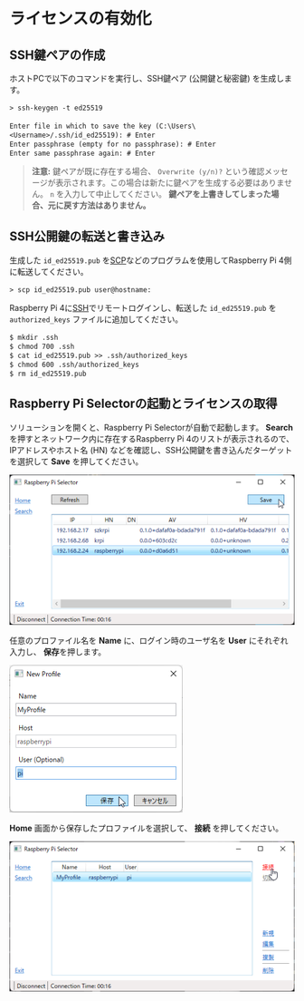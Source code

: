 # ライセンスの有効化

## SSH鍵ペアの作成

ホストPCで以下のコマンドを実行し、SSH鍵ペア (公開鍵と秘密鍵) を生成します。

```
> ssh-keygen -t ed25519

Enter file in which to save the key (C:\Users\<Username>/.ssh/id_ed25519): # Enter
Enter passphrase (empty for no passphrase): # Enter
Enter same passphrase again: # Enter
```

> **注意:** 鍵ペアが既に存在する場合、 `Overwrite (y/n)?` という確認メッセージが表示されます。この場合は新たに鍵ペアを生成する必要はありません。 `n` を入力して中止してください。 **鍵ペアを上書きしてしまった場合、元に戻す方法はありません。**

## SSH公開鍵の転送と書き込み

生成した `id_ed25519.pub` を[SCP](system-linux.md#secure-copy)などのプログラムを使用してRaspberry Pi 4側に転送してください。

```
> scp id_ed25519.pub user@hostname:
```

Raspberry Pi 4に[SSH](system-linux.md#sshリモートログイン)でリモートログインし、転送した `id_ed25519.pub` を `authorized_keys` ファイルに追加してください。

```
$ mkdir .ssh
$ chmod 700 .ssh
$ cat id_ed25519.pub >> .ssh/authorized_keys
$ chmod 600 .ssh/authorized_keys
$ rm id_ed25519.pub
```
## Raspberry Pi Selectorの起動とライセンスの取得

ソリューションを開くと、Raspberry Pi Selectorが自動で起動します。
**Search** を押すとネットワーク内に存在するRaspberry Pi 4のリストが表示されるので、IPアドレスやホスト名 (HN) などを確認し、SSH公開鍵を書き込んだターゲットを選択して **Save** を押してください。

   ![lm-select-target](img/lm-select-target.png)

任意のプロファイル名を **Name** に、ログイン時のユーザ名を **User** にそれぞれ入力し、 **保存**を押します。

   ![lm-new-profile](img/lm-new-profile.png)

**Home** 画面から保存したプロファイルを選択して、 **接続** を押してください。

   ![lm-connect](img/lm-connect.png)
